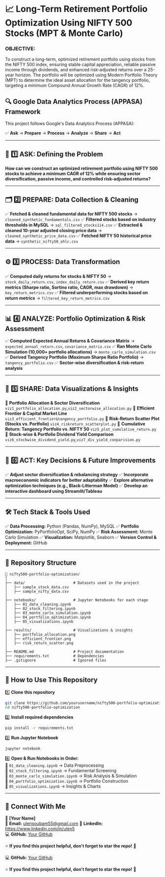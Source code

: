 # 📈 Long-Term Retirement Portfolio Optimization Using NIFTY 500 Stocks (MPT & Monte Carlo)
### OBJECTIVE:
To construct a long-term, optimized retirement portfolio using stocks from the NIFTY 500 index, ensuring stable capital appreciation, reliable passive income through dividends, and enhanced risk-adjusted returns over a 25-year horizon. The portfolio will be optimized using Modern Portfolio Theory (MPT) to determine the ideal asset allocation for the tangency portfolio, targeting a minimum Compound Annual Growth Rate (CAGR) of 12%.
## 🔍 Google Data Analytics Process (APPASA) Framework
This project follows Google's Data Analytics Process (APPASA):

✅ **Ask** → **Prepare** → **Process** → **Analyze** → **Share** → **Act**

---

## 🎯 1️⃣ ASK: Defining the Problem
**How can we construct an optimized retirement portfolio using NIFTY 500 stocks to achieve a minimum CAGR of 12% while ensuring sector diversification, passive income, and controlled risk-adjusted returns?**

---

## 🗂️ 2️⃣ PREPARE: Data Collection & Cleaning
✅ **Fetched & cleaned fundamental data for NIFTY 500 stocks** → `cleaned_synthetic_fundamentals.csv`
✅ **Filtered stocks based on industry thresholds in MySQL** → `sql_filtered_stocks114.csv`
✅ **Extracted & cleaned 10-year adjusted closing price data** → `cleaned_synthetic_price_data.csv`
✅ **Fetched NIFTY 50 historical price data** → `synthetic_nifty50_ohlc.csv`

---

## ⚙️ 3️⃣ PROCESS: Data Transformation
✅ **Computed daily returns for stocks & NIFTY 50** → `stock_daily_return.csv`, `index_daily_return.csv`
✅ **Derived key return metrics (Sharpe ratio, Sortino ratio, CAGR, max drawdown)** → `key_return_metrics.csv`
✅ **Filtered underperforming stocks based on return metrics** → `filtered_key_return_metrics.csv`

---

## 📊 4️⃣ ANALYZE: Portfolio Optimization & Risk Assessment
✅ **Computed Expected Annual Returns & Covariance Matrix** → `expected_annual_return.csv`, `covariance_matrix.csv`
✅ **Ran Monte Carlo Simulation (10,000+ portfolio allocations)** → `monte_carlo_simulation.csv`
✅ **Derived Tangency Portfolio (Maximum Sharpe Ratio Portfolio)** → `tangency_portfolio.csv`
✅ **Sector-wise diversification & risk-return analysis**

---

## 📢 5️⃣ SHARE: Data Visualizations & Insights
🔹 **Portfolio Allocation & Sector Diversification** `viz1_portfolio_allocation.py`,`viz2_sectorwise_allocation.py`
🔹 **Efficient Frontier & Capital Market Line** `viz3_efficient_frontier&tangency_portfolio.py`
🔹 **Risk-Return Scatter Plot (Stocks vs. Portfolio)** `viz4_riskreturn_scatterplot.py`
🔹 **Cumulative Return: Tangency Portfolio vs. NIFTY 50** `viz5_plot_cumulative_return.py`
🔹 **Stock-wise & Portfolio Dividend Yield Comparison** `viz6_stockwise_dividend_yield.py`,`viz7_div_yield_conparision.py`

---

## 🚀 6️⃣ ACT: Key Decisions & Future Improvements
✅ **Adjust sector diversification & rebalancing strategy**
✅ **Incorporate macroeconomic indicators for better adaptability**
✅ **Explore alternative optimization techniques (e.g., Black-Litterman Model)**
✅ **Develop an interactive dashboard using Streamlit/Tableau**

---

## 🛠️ Tech Stack & Tools Used
✅ **Data Processing:** Python (Pandas, NumPy), MySQL
✅ **Portfolio Optimization:** PyPortfolioOpt, SciPy, NumPy
✅ **Risk Assessment:** Monte Carlo Simulation
✅ **Visualization:** Matplotlib, Seaborn
✅ **Version Control & Deployment:** GitHub

---

## 📂 Repository Structure
```
📂 nifty500-portfolio-optimization/
│
├── data/                      # Datasets used in the project
│   ├── sample_stock_data.csv
│   ├── sample_nifty_data.csv
│
├── notebooks/                 # Jupyter Notebooks for each stage
│   ├── 01_data_cleaning.ipynb
│   ├── 02_stock_filtering.ipynb
│   ├── 03_monte_carlo_simulation.ipynb
│   ├── 04_portfolio_optimization.ipynb
│   ├── 05_visualizations.ipynb
│
├── results/                   # Visualizations & insights
│   ├── portfolio_allocation.png
│   ├── efficient_frontier.png
│   ├── risk_return_scatter.png
│
├── README.md                  # Project documentation
├── requirements.txt           # Dependencies
├── .gitignore                 # Ignored files
```

---

## 🚀 How to Use This Repository

1️⃣ **Clone this repository**  
```bash
git clone https://github.com/yourusername/nifty500-portfolio-optimization.git
cd nifty500-portfolio-optimization
```

2️⃣ **Install required dependencies**  
```bash
pip install -r requirements.txt
```

3️⃣ **Run Jupyter Notebook**  
```bash
jupyter notebook
```

4️⃣ **Open & Run Notebooks in Order:**  
📌 `01_data_cleaning.ipynb` → Data Preprocessing  
📌 `02_stock_filtering.ipynb` → Fundamental Screening  
📌 `03_monte_carlo_simulation.ipynb` → Risk Analysis & Simulation  
📌 `04_portfolio_optimization.ipynb` → Portfolio Construction  
📌 `05_visualizations.ipynb` → Insights & Charts  

---

## 🤝 Connect With Me
👤 **[Your Name]**  
📧 **Email:** ulensoubam55@gmail.com
💼 **LinkedIn:** https://www.linkedin.com/in/ulen5  
💻 **GitHub:** [Your GitHub](https://github.com/yourusername)  

⭐ **If you find this project helpful, don't forget to star the repo!** 🚀

💻 **GitHub:** [Your GitHub](https://github.com/yourusername)  

⭐ **If you find this project helpful, don't forget to star the repo!** 🚀
